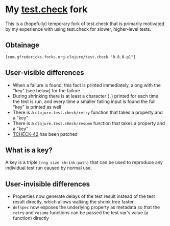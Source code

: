 # My [test.check](https://github.com/clojure/test.check) fork

This is a (hopefully) temporary fork of test.check that is primarily
motivated by my experience with using test.check for slower,
higher-level tests.

## Obtainage

`[com.gfredericks.forks.org.clojure/test.check "0.8.0-p1"]`

## User-visible differences

- When a failure is found, this fact is printed immediately,
  along with the "key" (see below) for the failure
- During shrinking there is at least a character (`.`) printed
  for each time the test is run, and every time a smaller failing
  input is found the full "key" is printed as well
- There is a `clojure.test.check/retry` function that takes a
  property and a "key"
- There is a `clojure.test.check/resume` function that takes a
  property and a "key"
- [TCHECK-42](http://dev.clojure.org/jira/browse/TCHECK-42) has been
  patched

## What is a key?

A key is a triple `[rng size shrink-path]` that can be used to
reproduce any individual test run caused by normal use.

## User-invisible differences

- Properties now generate delays of the test result instead of
  the test result directly, which allows walking the shrink tree
  faster
- `defspec` now exposes the underlying property as metadata so
  that the `retry` and `resume` functions can be passed the test
  var's value (a function) directly
